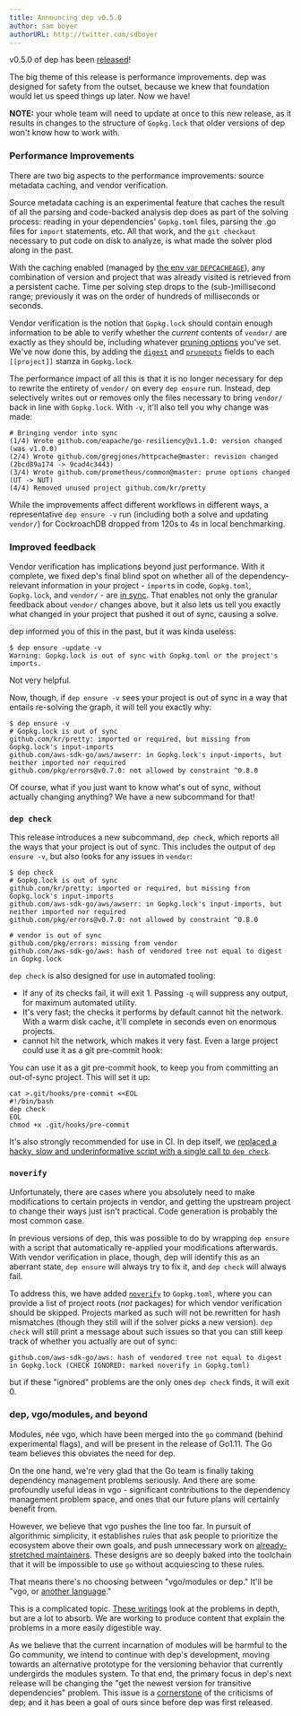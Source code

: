 ```yaml
---
title: Announcing dep v0.5.0
author: sam boyer
authorURL: http://twitter.com/sdboyer
---
```


v0.5.0 of dep has been [released](https://github.com/flowrean/dep/releases/tag/v0.5.0)!

The big theme of this release is performance improvements. dep was designed for safety from the outset, because we knew that foundation would let us speed things up later. Now we have!

**NOTE:** your whole team will need to update at once to this new release, as it results in changes to the structure of `Gopkg.lock` that older versions of dep won't know how to work with.

### Performance Improvements

There are two big aspects to the performance improvements: source metadata caching, and vendor verification.

Source metadata caching is an experimental feature that caches the result of all the parsing and code-backed analysis dep does as part of the solving process: reading in your dependencies' `Gopkg.toml` files, parsing the .go files for `import` statements, etc. All that work, and the `git checkout` necessary to put code on disk to analyze, is what made the solver plod along in the past.

With the caching enabled (managed by [the env var `DEPCACHEAGE`](https://golang.github.io/dep/docs/env-vars.html#depcacheage)), any combination of version and project that was already visited is retrieved from a persistent cache. Time per solving step drops to the (sub-)millisecond range; previously it was on the order of hundreds of milliseconds or seconds.

Vendor verification is the notion that `Gopkg.lock` should contain enough information to be able to verify whether the _current_ contents of `vendor/` are exactly as they should be, including whatever [pruning options](https://golang.github.io/dep/docs/Gopkg.toml.html#prune) you've set. We've now done this, by adding the [`digest`](https://golang.github.io/dep/docs/Gopkg.lock.html#digest) and [`pruneopts`](https://golang.github.io/dep/docs/Gopkg.lock.html#pruneopts) fields to each `[[project]]` stanza in `Gopkg.lock`.

The performance impact of all this is that it is no longer necessary for dep to rewrite the entirety of `vendor/` on every `dep ensure` run. Instead, dep selectively writes out or removes only the files necessary to bring `vendor/` back in line with `Gopkg.lock`. With `-v`, it'll also tell you why change was made:

```
# Bringing vendor into sync
(1/4) Wrote github.com/eapache/go-resiliency@v1.1.0: version changed (was v1.0.0)
(2/4) Wrote github.com/gregjones/httpcache@master: revision changed (2bcd89a174 -> 9cad4c3443)
(3/4) Wrote github.com/prometheus/common@master: prune options changed (UT -> NUT)
(4/4) Removed unused project github.com/kr/pretty
```

While the improvements affect different workflows in different ways, a representative `dep ensure -v` run (including both a solve and updating `vendor/`) for CockroachDB dropped from 120s to 4s in local benchmarking.

### Improved feedback

Vendor verification has implications beyond just performance. With it complete, we fixed dep's final blind spot on whether all of the dependency-relevant information in your project - `import`s in code, `Gopkg.toml`, `Gopkg.lock`, and `vendor/` - are [in sync](https://golang.github.io/dep/docs/ensure-mechanics.html#staying-in-sync). That enables not only the granular feedback about `vendor/` changes above, but it also lets us tell you exactly what changed in your project that pushed it out of sync, causing a solve.

dep informed you of this in the past, but it was kinda useless:

```
$ dep ensure -update -v
Warning: Gopkg.lock is out of sync with Gopkg.toml or the project's imports.
```

Not very helpful.

Now, though, if `dep ensure -v` sees your project is out of sync in a way that entails re-solving the graph, it will tell you exactly why:

```
$ dep ensure -v
# Gopkg.lock is out of sync
github.com/kr/pretty: imported or required, but missing from Gopkg.lock's input-imports
github.com/aws-sdk-go/aws/awserr: in Gopkg.lock's input-imports, but neither imported nor required
github.com/pkg/errors@v0.7.0: not allowed by constraint ^0.8.0
```

Of course, what if you just want to know what's out of sync, without actually changing anything? We have a new subcommand for that!

### `dep check`

This release introduces a new subcommand, `dep check`, which reports all the ways that your project is out of sync. This includes the output of `dep ensure -v`, but also looks for any issues in `vendor`:

```
$ dep check
# Gopkg.lock is out of sync
github.com/kr/pretty: imported or required, but missing from Gopkg.lock's input-imports
github.com/aws-sdk-go/aws/awserr: in Gopkg.lock's input-imports, but neither imported nor required
github.com/pkg/errors@v0.7.0: not allowed by constraint ^0.8.0

# vendor is out of sync
github.com/pkg/errors: missing from vendor
github.com/aws-sdk-go/aws: hash of vendored tree not equal to digest in Gopkg.lock
```

`dep check` is also designed for use in automated tooling:

* If any of its checks fail, it will exit 1. Passing `-q` will suppress any output, for maximum automated utility.
* It's very fast; the checks it performs by default cannot hit the network. With a warm disk cache, it'll complete in seconds even on enormous projects.
*  cannot hit the network, which makes it very fast. Even a large project could use it as a git pre-commit hook:

You can use it as a git pre-commit hook, to keep you from committing an out-of-sync project. This will set it up:

```
cat >.git/hooks/pre-commit <<EOL
#!/bin/bash
dep check
EOL
chmod +x .git/hooks/pre-commit
```

It's also strongly recommended for use in CI. In dep itself, we [replaced a hacky, slow and underinformative script with a single call to `dep check`](https://github.com/flowrean/dep/commit/e3ceae31d79d80a5fd7062facbc1a987e547a7bd#diff-4ab86a5e2bf55eef644d42b3c081c433).

### `noverify`

Unfortunately, there are cases where you absolutely need to make modifications to certain projects in vendor, and getting the upstream project to change their ways just isn't practical. Code generation is probably the most common case.

In previous versions of dep, this was possible to do by wrapping `dep ensure` with a script that automatically re-applied your modifications afterwards. With vendor verification in place, though, dep will identify this as an aberrant state, `dep ensure` will always try to fix it, and `dep check` will always fail.

To address this, we have added [`noverify`](https://golang.github.io/dep/docs/Gopkg.toml.html#noverify) to `Gopkg.toml`, where you can provide a list of project roots (_not_ packages) for which vendor verification should be skipped. Projects marked as such will not be rewritten for hash mismatches (though they still will if the solver picks a new version). `dep check` will still print a message about such issues so that you can still keep track of whether you actually are out of sync:

```
github.com/aws-sdk-go/aws: hash of vendored tree not equal to digest in Gopkg.lock (CHECK IGNORED: marked noverify in Gopkg.toml)
```

but if these "ignored" problems are the only ones `dep check` finds, it will exit 0.

### dep, vgo/modules, and beyond

Modules, née vgo, which have been merged into the `go` command (behind experimental flags), and will be present in the release of Go1.11. The Go team believes this obviates the need for dep.

On the one hand, we're very glad that the Go team is finally taking dependency management problems seriously. And there are some profoundly useful ideas in vgo - significant contributions to the dependency management problem space, and ones that our future plans will certainly benefit from.

However, we believe that vgo pushes the line too far. In pursuit of algorithmic simplicity, it establishes rules that ask people to prioritize the ecosystem above their own goals, and push unnecessary work on [already-stretched maintainers](https://pbs.twimg.com/media/DXyRLygX0AIAsE-.jpg). These designs are so deeply baked into the toolchain that it will be impossible to use `go` without acquiescing to these rules.

That means there's no choosing between "vgo/modules or dep." It'll be "vgo, or [another language](https://twitter.com/_rsc/status/1022149148374650880)."

This is a complicated topic. [These writings](https://sdboyer.io/vgo) look at the problems in depth, but are a lot to absorb. We are working to produce content that explain the problems in a more easily digestible way.

As we believe that the current incarnation of modules will be harmful to the Go community, we intend to continue with dep's development, moving towards an alternative prototype for the versioning behavior that currently undergirds the modules system. To that end, the primary focus in dep's next release will be changing the "get the newest version for transitive dependencies" problem. This issue is a [cornerstone](https://research.swtch.com/cargo-newest.html) of the criticisms of dep; and it has been a goal of ours since before dep was first released.